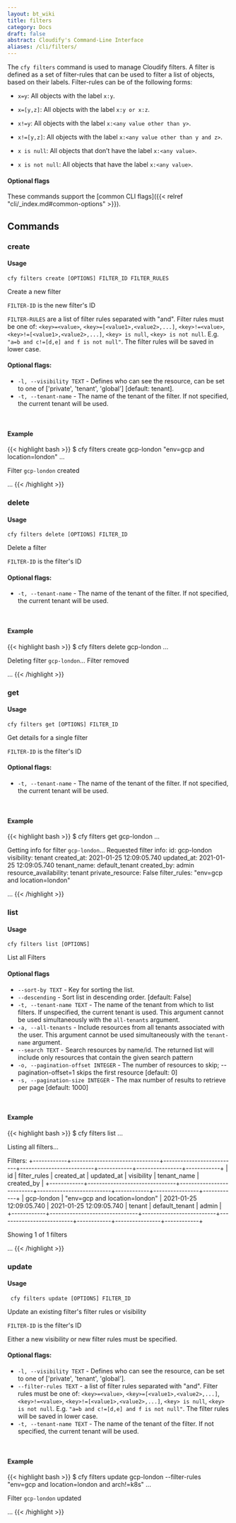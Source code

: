 ```yaml
---
layout: bt_wiki
title: filters
category: Docs
draft: false
abstract: Cloudify's Command-Line Interface
aliases: /cli/filters/
---
```


The `cfy filters` command is used to manage Cloudify filters.
A filter is defined as a set of filter-rules that can be used to filter a list of objects, based on their labels.
Filter-rules can be of the following forms:

* `x=y`: All objects with the label `x:y`. 

* `x=[y,z]`: All objects with the label `x:y or x:z`.

* `x!=y`: All objects with the label `x:<any value other than y>`.  

* `x!=[y,z]`: All objects with the label `x:<any value other than y and z>`.

* `x is null`: All objects that don’t have the label `x:<any value>`.

* `x is not null`: All objects that have the label `x:<any value>`.


#### Optional flags
These commands support the [common CLI flags]({{< relref "cli/_index.md#common-options" >}}).

## Commands

### create

#### Usage
`cfy filters create [OPTIONS] FILTER_ID FILTER_RULES`

Create a new filter

`FILTER-ID` is the new filter's ID

`FILTER-RULES` are a list of filter rules separated with "and". Filter rules 
must be one of: `<key>=<value>`, `<key>=[<value1>,<value2>,...]`, 
`<key>!=<value>`, `<key>!=[<value1>,<value2>,...]`, `<key> is null`, `<key> is not null`. 
E.g. `"a=b and c!=[d,e] and f is not null"`. The filter rules will be saved in lower case.


#### Optional flags:

* `-l, --visibility TEXT` - Defines who can see the resource, can be set to one of ['private', 'tenant', 'global'] [default: tenant].
* `-t, --tenant-name` - The name of the tenant of the filter. If not specified, the current tenant will be used.

&nbsp;
#### Example

{{< highlight  bash  >}}
$ cfy filters create gcp-london "env=gcp and location=london"
...

Filter `gcp-london` created

...
{{< /highlight >}}


### delete

#### Usage
`cfy filters delete [OPTIONS] FILTER_ID`

Delete a filter

`FILTER-ID` is the filter's ID

#### Optional flags:

* `-t, --tenant-name` - The name of the tenant of the filter. If not specified, the current tenant will be used.

&nbsp;
#### Example

{{< highlight  bash  >}}
$ cfy filters delete gcp-london
...

Deleting filter `gcp-london`...
Filter removed

...
{{< /highlight >}}


### get

#### Usage
`cfy filters get [OPTIONS] FILTER_ID`

Get details for a single filter

`FILTER-ID` is the filter's ID

#### Optional flags:

* `-t, --tenant-name` - The name of the tenant of the filter. If not specified, the current tenant will be used.


&nbsp;
#### Example

{{< highlight  bash  >}}
$ cfy filters get gcp-london
...

Getting info for filter `gcp-london`...
Requested filter info:
	id:              gcp-london
	visibility:      tenant
	created_at:      2021-01-25 12:09:05.740 
	updated_at:      2021-01-25 12:09:05.740 
	tenant_name:     default_tenant
	created_by:      admin
	resource_availability: tenant
	private_resource: False
	filter_rules:    "env=gcp and location=london"

...
{{< /highlight >}}


### list

#### Usage
`cfy filters list [OPTIONS]`

List all Filters

#### Optional flags

*  `--sort-by TEXT` - Key for sorting the list.
*  `--descending` - Sort list in descending order. [default: False]
*  `-t, --tenant-name TEXT` - The name of the tenant from which to list filters.
                              If unspecified, the current tenant is used.
                              This argument cannot be used simultaneously with the `all-tenants` argument.
*  `-a, --all-tenants` - Include resources from all tenants associated with the user.
                         This argument cannot be used simultaneously with the `tenant-name` argument.
*  `--search TEXT` - Search resources by name/id. The returned list will include only resources that contain the given search pattern
*  `-o, --pagination-offset INTEGER` - The number of resources to skip;
                                       --pagination-offset=1 skips the first resource [default: 0]
*  `-s, --pagination-size INTEGER` - The max number of results to retrieve per page [default: 1000]


&nbsp;
#### Example

{{< highlight  bash  >}}
$ cfy filters list
...

Listing all filters...

Filters:
+------------+-------------------------------+--------------------------+--------------------------+------------+----------------+------------+
|     id     |          filter_rules         |        created_at        |        updated_at        | visibility |  tenant_name   | created_by |
+------------+-------------------------------+--------------------------+--------------------------+------------+----------------+------------+
| gcp-london | "env=gcp and location=london" | 2021-01-25 12:09:05.740  | 2021-01-25 12:09:05.740  |   tenant   | default_tenant |   admin    |
+------------+-------------------------------+--------------------------+--------------------------+------------+----------------+------------+

Showing 1 of 1 filters

...
{{< /highlight >}}


### update

#### Usage
` cfy filters update [OPTIONS] FILTER_ID`

Update an existing filter's filter rules or visibility

`FILTER-ID` is the filter's ID

Either a new visibility or new filter rules must be specified.

#### Optional flags:

* `-l, --visibility TEXT` - Defines who can see the resource, can be set to one of ['private', 'tenant', 'global'].
* `--filter-rules TEXT` - a list of filter rules separated with "and". Filter rules must be one 
  of: `<key>=<value>`, `<key>=[<value1>,<value2>,...]`, `<key>!=<value>`, `<key>!=[<value1>,<value2>,...]`, 
  `<key> is null`, `<key> is not null`. E.g. `"a=b and c!=[d,e] and f is not null"`. 
  The filter rules will be saved in lower case.  
* `-t, --tenant-name TEXT` - The name of the tenant of the filter. If not specified, the current tenant will be used.

&nbsp;
#### Example

{{< highlight  bash  >}}
$ cfy filters update gcp-london --filter-rules "env=gcp and location=london and arch!=k8s"
...

Filter `gcp-london` updated

...
{{< /highlight >}}
